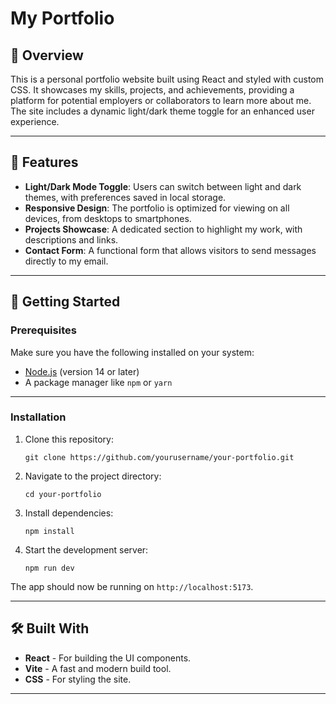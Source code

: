 # **My Portfolio**

## 🌟 **Overview**

This is a personal portfolio website built using React and styled with custom CSS. It showcases my skills, projects, and achievements, providing a platform for potential employers or collaborators to learn more about me. The site includes a dynamic light/dark theme toggle for an enhanced user experience.

---

## 🔧 **Features**

- **Light/Dark Mode Toggle**: Users can switch between light and dark themes, with preferences saved in local storage.
- **Responsive Design**: The portfolio is optimized for viewing on all devices, from desktops to smartphones.
- **Projects Showcase**: A dedicated section to highlight my work, with descriptions and links.
- **Contact Form**: A functional form that allows visitors to send messages directly to my email.

---

## 🚀 **Getting Started**

### **Prerequisites**

Make sure you have the following installed on your system:

- [Node.js](https://nodejs.org/) (version 14 or later)
- A package manager like `npm` or `yarn`

---

### **Installation**

1. Clone this repository:

   ```
   git clone https://github.com/yourusername/your-portfolio.git
   ```

2. Navigate to the project directory:

   ```
   cd your-portfolio
   ```

3. Install dependencies:

   ```
   npm install
   ```

4. Start the development server:
   ```
   npm run dev
   ```

The app should now be running on `http://localhost:5173`.

---

## 🛠️ **Built With**

- **React** - For building the UI components.
- **Vite** - A fast and modern build tool.
- **CSS** - For styling the site.

---
